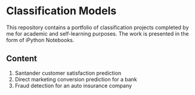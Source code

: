 # Classification Models 

This repository contains a portfolio of classification projects completed by me for academic and self-learning purposes. The work is presented in the form of iPython Notebooks.

## Content

1. Santander customer satisfaction prediction
2. Direct marketing conversion prediction for a bank 
3. Fraud detection for an auto insurance company 
